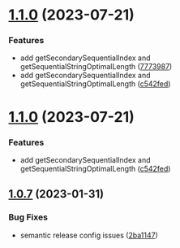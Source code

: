 # [1.1.0](https://github.com/uzenith360/utils/compare/v1.0.7...v1.1.0) (2023-07-21)


### Features

* add getSecondarySequentialIndex and getSequentialStringOptimalLength ([7773987](https://github.com/uzenith360/utils/commit/77739872a0dfac583a8eee9758a572949aa63fef))
* add getSecondarySequentialIndex and getSequentialStringOptimalLength ([c542fed](https://github.com/uzenith360/utils/commit/c542fed9cd1d24b106c018e472b37c1981018abf))

# [1.1.0](https://github.com/uzenith360/utils/compare/v1.0.7...v1.1.0) (2023-07-21)


### Features

* add getSecondarySequentialIndex and getSequentialStringOptimalLength ([c542fed](https://github.com/uzenith360/utils/commit/c542fed9cd1d24b106c018e472b37c1981018abf))

## [1.0.7](https://github.com/uzenith360/utils/compare/v1.0.6...v1.0.7) (2023-01-31)


### Bug Fixes

* semantic release config issues ([2ba1147](https://github.com/uzenith360/utils/commit/2ba114755b47d70b7413787950810985011ca8fd))
